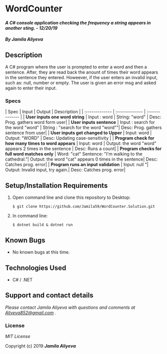 
# WordCounter

#### _A C# console application checking the frequency a string appears in another sting. - 12/20/19_

#### _By **Jamila Aliyeva**_

## Description

A C# program where the user is prompted to enter a word and then a sentence. After, they are read back the anount of times their word appears in the sentence they entered. Howeever, if the user enters an invalid input, such as: null, number or empty. The user is given an error msg and asked again to enter their input.

### Specs
| Spec | Input | Output | Description |
| :-------------     | :------------- | :------------- |
| **User inputs one word string** | Input : word | String: "word" | Desc: Prog. gathers word form user| 
| **User inputs sentence** | Input : search for the word "word" | String : "search for the word "word""| Desc: Prog. gathers sentence  from user|
| **User inputs get changed to Upper** | Input: word | Output: "WORD" | Desc: Updating case-sensitivity |
| **Program check for how many times to word appears** | Input: word | Output: the word "word" appears 2 times in the sentence | Desc: Runs a count|
| **Program checks for full word matches only** | Word: "cat" Sentence: "I'm walking to the cathedral."| Output: the word "cat" appears 0 times in the sentence| Desc: Catches prog. error|
| **Program runs an input validation** | Input: null "| Output: Invalid input, try again.| Desc: Catches prog. error|

## Setup/Installation Requirements

1. Open command line and clone this repository to Desktop:
    ```
    $ git clone https://github.com/Jamila59/WordCounter.Solution.git
    ```
2. In command line:
    ```
    $ dotnet build & dotnet run
    ```

## Known Bugs
* No known bugs at this time.

## Technologies Used
* C# / .NET

## Support and contact details

_Please contact Jamila Aliyeva with questions and comments at Aliyeva852@gmail.com ._

### License

*MIT License*

Copyright (c) 2019 **_Jamila Aliyeva_**



